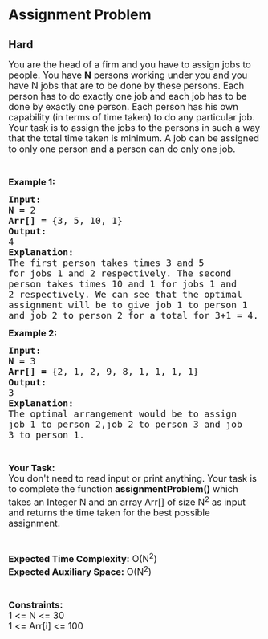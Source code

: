 # Assignment Problem
##  Hard 
<div class="problem-statement">
                <p></p><p><span style="font-size:18px">You are the head of a firm and you have to assign jobs to people. You have <strong>N</strong> persons working under you and you have N jobs that are to be done by these persons. Each person has to do exactly one job and each job has to be done by exactly one person. Each person has his own capability (in terms of time taken) to do any particular job. Your task is to assign the jobs to the persons in such a way that the total time taken is minimum. A job can be assigned to only one person and a person can do only one job.</span></p>

<p>&nbsp;</p>

<p><span style="font-size:18px"><strong>Example 1:</strong></span></p>

<pre><span style="font-size:18px"><strong>Input:</strong></span>
<span style="font-size:18px"><strong>N = </strong>2</span>
<span style="font-size:18px"><strong>Arr[] = </strong>{3, 5, 10, 1}</span>
<span style="font-size:18px"><strong>Output:</strong></span>
<span style="font-size:18px">4</span>
<span style="font-size:18px"><strong>Explanation:</strong></span>
<span style="font-size:18px">The first person takes times 3 and 5
for jobs 1 and 2 respectively. The second
person takes times 10 and 1 for jobs 1 and
2 respectively. We can see that the optimal
assignment will be to give job 1 to person 1
and job 2 to person 2 for a total for 3+1 = 4.</span></pre>

<p><span style="font-size:18px"><strong>Example 2:</strong></span></p>

<pre><span style="font-size:18px"><strong>Input:</strong></span>
<span style="font-size:18px"><strong>N = </strong>3</span>
<span style="font-size:18px"><strong>Arr[] = </strong>{</span><span style="font-size:18px">2, 1, 2,&nbsp;9, 8, 1, 1, 1, 1}</span>
<span style="font-size:18px"><strong>Output:</strong></span>
<span style="font-size:18px">3 
<strong>Explanation: </strong>
The optimal arrangement would be to assign 
job 1 to person 2,job 2 to person 3 and job 
3 to person 1.</span></pre>

<p>&nbsp;</p>

<p><span style="font-size:18px"><strong>Your Task:</strong><br>
You don't need to read input or print anything. Your task is to complete the function <strong>assignmentProblem()</strong> which takes an Integer N and an array Arr[] of size N<sup>2</sup> as input and returns the time taken for the best possible assignment.</span></p>

<p>&nbsp;</p>

<p><span style="font-size:18px"><strong>Expected Time Complexity:</strong> O(N<sup>2</sup>)<br>
<strong>Expected Auxiliary Space:</strong> O(N<sup>2</sup>)</span></p>

<p>&nbsp;</p>

<p><span style="font-size:18px"><strong>Constraints:</strong></span><br>
<span style="font-size:18px">1 &lt;= N &lt;= 30<br>
1 &lt;= Arr[i] &lt;= 100</span></p>
 <p></p>
            </div>
